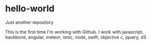 # hello-world
Just another repository

This is the first time I'm working with Github.
I work with javascript, backbone, angular, meteor, ionic, node, swift, objective c, jquery, d3
